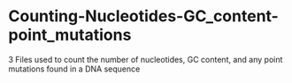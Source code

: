 # Counting-Nucleotides-GC_content-point_mutations
3 Files used to count the number of nucleotides, GC content, and any point mutations found in a DNA sequence
